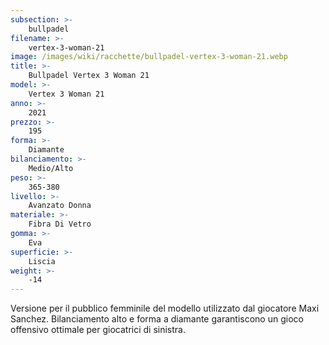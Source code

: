 ```yaml
---
subsection: >-
    bullpadel
filename: >-
    vertex-3-woman-21
image: /images/wiki/racchette/bullpadel-vertex-3-woman-21.webp
title: >-
    Bullpadel Vertex 3 Woman 21
model: >-
    Vertex 3 Woman 21
anno: >-
    2021
prezzo: >-
    195
forma: >-
    Diamante
bilanciamento: >-
    Medio/Alto
peso: >-
    365-380
livello: >-
    Avanzato Donna
materiale: >-
    Fibra Di Vetro
gomma: >-
    Eva
superficie: >-
    Liscia
weight: >-
    -14
---
```

Versione per il pubblico femminile del modello utilizzato dal giocatore Maxi Sanchez. Bilanciamento alto e forma a diamante garantiscono un gioco offensivo ottimale per giocatrici di sinistra.